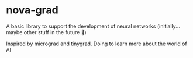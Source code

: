 # nova-grad
A basic library to support the development of neural networks (initially... maybe other stuff in the future :shrug:)

Inspired by micrograd and tinygrad.  Doing to learn more about the world of AI
